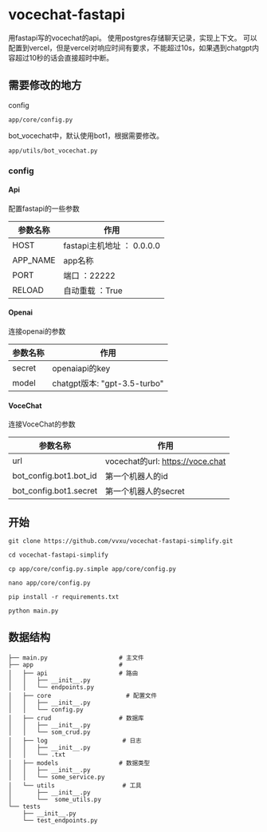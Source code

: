 # vocechat-fastapi
用fastapi写的vocechat的api。
使用postgres存储聊天记录，实现上下文。
可以配置到vercel，但是vercel对响应时间有要求，不能超过10s，如果遇到chatgpt内容超过10秒的话会直接超时中断。

## 需要修改的地方
config
```commandline
app/core/config.py
```

bot_vocechat中，默认使用bot1，根据需要修改。
```commandline
app/utils/bot_vocechat.py
```

### config
#### Api
配置fastapi的一些参数

|参数名称| 作用                     |
|-|------------------------|
| HOST | fastapi主机地址  ： 0.0.0.0 |
| APP_NAME | app名称                  |
| PORT | 端口   ：22222            |   
| RELOAD | 自动重载   ：True           |  

#### Openai
连接openai的参数

|参数名称| 作用            |
|-|---------------|
| secret | openaiapi的key |
| model | chatgpt版本: "gpt-3.5-turbo"   |

#### VoceChat
连接VoceChat的参数

| 参数名称                   | 作用                              |
|------------------------|---------------------------------|
| url                    | vocechat的url: https://voce.chat |
| bot_config.bot1.bot_id | 第一个机器人的id                       |
| bot_config.bot1.secret | 第一个机器人的secret                   |



## 开始
```commandline
git clone https://github.com/vvxu/vocechat-fastapi-simplify.git

cd vocechat-fastapi-simplify

cp app/core/config.py.simple app/core/config.py

nano app/core/config.py

pip install -r requirements.txt

python main.py
```


## 数据结构
```
├── main.py                    # 主文件
├── app                        # 
│   ├── api                    # 路由    
│   │   ├── __init__.py
│   │   └── endpoints.py
│   ├── core                     # 配置文件
│   │   ├── __init__.py
│   │   └── config.py
│   ├── crud                   # 数据库
│   │   ├── __init__.py
│   │   └── som_crud.py
│   ├── log                     # 日志
│   │   ├── __init__.py
│   │   └── .txt
│   ├── models                 # 数据类型
│   │   ├── __init__.py
│   │   └── some_service.py
│   └── utils                   # 工具
│       ├── __init__.py
│       └──  some_utils.py
└── tests
    ├── __init__.py
    └── test_endpoints.py
```
